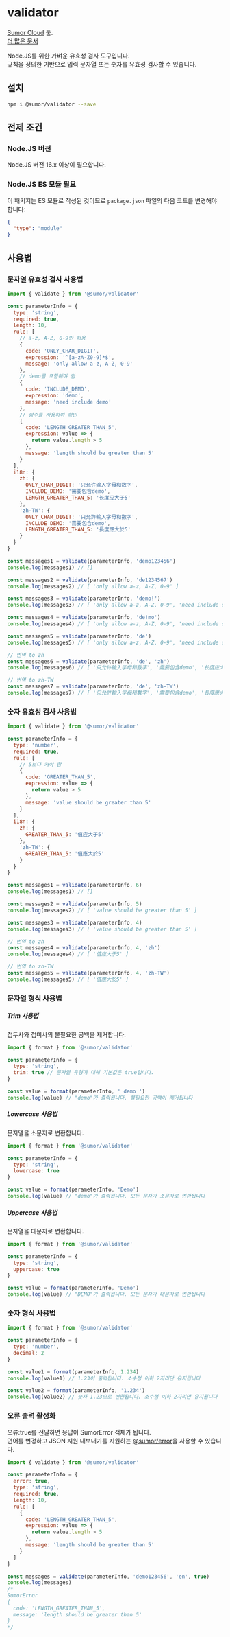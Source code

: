 # validator

[Sumor Cloud](https://sumor.cloud) 툴.  
[더 많은 문서](https://sumor.cloud)

Node.JS를 위한 가벼운 유효성 검사 도구입니다.  
규칙을 정의한 기반으로 입력 문자열 또는 숫자를 유효성 검사할 수 있습니다.

## 설치

```bash
npm i @sumor/validator --save
```

## 전제 조건

### Node.JS 버전

Node.JS 버전 16.x 이상이 필요합니다.

### Node.JS ES 모듈 필요

이 패키지는 ES 모듈로 작성된 것이므로 `package.json` 파일의 다음 코드를 변경해야 합니다:

```json
{
  "type": "module"
}
```

## 사용법

### 문자열 유효성 검사 사용법

```js
import { validate } from '@sumor/validator'

const parameterInfo = {
  type: 'string',
  required: true,
  length: 10,
  rule: [
    // a-z, A-Z, 0-9만 허용
    {
      code: 'ONLY_CHAR_DIGIT',
      expression: '^[a-zA-Z0-9]*$',
      message: 'only allow a-z, A-Z, 0-9'
    },
    // demo를 포함해야 함
    {
      code: 'INCLUDE_DEMO',
      expression: 'demo',
      message: 'need include demo'
    },
    // 함수를 사용하여 확인
    {
      code: 'LENGTH_GREATER_THAN_5',
      expression: value => {
        return value.length > 5
      },
      message: 'length should be greater than 5'
    }
  ],
  i18n: {
    zh: {
      ONLY_CHAR_DIGIT: '只允许输入字母和数字',
      INCLUDE_DEMO: '需要包含demo',
      LENGTH_GREATER_THAN_5: '长度应大于5'
    },
    'zh-TW': {
      ONLY_CHAR_DIGIT: '只允許輸入字母和數字',
      INCLUDE_DEMO: '需要包含demo',
      LENGTH_GREATER_THAN_5: '長度應大於5'
    }
  }
}

const messages1 = validate(parameterInfo, 'demo123456')
console.log(messages1) // []

const messages2 = validate(parameterInfo, 'de1234567')
console.log(messages2) // [ 'only allow a-z, A-Z, 0-9' ]

const messages3 = validate(parameterInfo, 'demo!')
console.log(messages3) // [ 'only allow a-z, A-Z, 0-9', 'need include demo' ]

const messages4 = validate(parameterInfo, 'de!mo')
console.log(messages4) // [ 'only allow a-z, A-Z, 0-9', 'need include demo' ]

const messages5 = validate(parameterInfo, 'de')
console.log(messages5) // [ 'only allow a-z, A-Z, 0-9', 'need include demo', 'length should be greater than 5' ]

// 번역 to zh
const messages6 = validate(parameterInfo, 'de', 'zh')
console.log(messages6) // [ '只允许输入字母和数字', '需要包含demo', '长度应大于5' ]

// 번역 to zh-TW
const messages7 = validate(parameterInfo, 'de', 'zh-TW')
console.log(messages7) // [ '只允許輸入字母和數字', '需要包含demo', '長度應大於5' ]
```

### 숫자 유효성 검사 사용법

```js
import { validate } from '@sumor/validator'

const parameterInfo = {
  type: 'number',
  required: true,
  rule: [
    // 5보다 커야 함
    {
      code: 'GREATER_THAN_5',
      expression: value => {
        return value > 5
      },
      message: 'value should be greater than 5'
    }
  ],
  i18n: {
    zh: {
      GREATER_THAN_5: '值应大于5'
    },
    'zh-TW': {
      GREATER_THAN_5: '值應大於5'
    }
  }
}

const messages1 = validate(parameterInfo, 6)
console.log(messages1) // []

const messages2 = validate(parameterInfo, 5)
console.log(messages2) // [ 'value should be greater than 5' ]

const messages3 = validate(parameterInfo, 4)
console.log(messages3) // [ 'value should be greater than 5' ]

// 번역 to zh
const messages4 = validate(parameterInfo, 4, 'zh')
console.log(messages4) // [ '值应大于5' ]

// 번역 to zh-TW
const messages5 = validate(parameterInfo, 4, 'zh-TW')
console.log(messages5) // [ '值應大於5' ]
```

### 문자열 형식 사용법

##### Trim 사용법

접두사와 접미사의 불필요한 공백을 제거합니다.

```js
import { format } from '@sumor/validator'

const parameterInfo = {
  type: 'string',
  trim: true // 문자열 유형에 대해 기본값은 true입니다.
}

const value = format(parameterInfo, ' demo ')
console.log(value) // "demo"가 출력됩니다. 불필요한 공백이 제거됩니다
```

##### Lowercase 사용법

문자열을 소문자로 변환합니다.

```js
import { format } from '@sumor/validator'

const parameterInfo = {
  type: 'string',
  lowercase: true
}

const value = format(parameterInfo, 'Demo')
console.log(value) // "demo"가 출력됩니다. 모든 문자가 소문자로 변환됩니다
```

##### Uppercase 사용법

문자열을 대문자로 변환합니다.

```js
import { format } from '@sumor/validator'

const parameterInfo = {
  type: 'string',
  uppercase: true
}

const value = format(parameterInfo, 'Demo')
console.log(value) // "DEMO"가 출력됩니다. 모든 문자가 대문자로 변환됩니다
```

### 숫자 형식 사용법

```js
import { format } from '@sumor/validator'

const parameterInfo = {
  type: 'number',
  decimal: 2
}

const value1 = format(parameterInfo, 1.234)
console.log(value1) // 1.23이 출력됩니다. 소수점 이하 2자리만 유지됩니다

const value2 = format(parameterInfo, '1.234')
console.log(value2) // 숫자 1.23으로 변환됩니다. 소수점 이하 2자리만 유지됩니다
```

### 오류 출력 활성화

오류:true를 전달하면 응답이 SumorError 객체가 됩니다.  
언어를 변경하고 JSON 지원 내보내기를 지원하는 [@sumor/error](https://www.npmjs.com/package/@sumor/error)을 사용할 수 있습니다.

```js
import { validate } from '@sumor/validator'

const parameterInfo = {
  error: true,
  type: 'string',
  required: true,
  length: 10,
  rule: [
    {
      code: 'LENGTH_GREATER_THAN_5',
      expression: value => {
        return value.length > 5
      },
      message: 'length should be greater than 5'
    }
  ]
}

const messages = validate(parameterInfo, 'demo123456', 'en', true)
console.log(messages)
/* 
SumorError
{
  code: 'LENGTH_GREATER_THAN_5',
  message: 'length should be greater than 5'
}
*/
```
